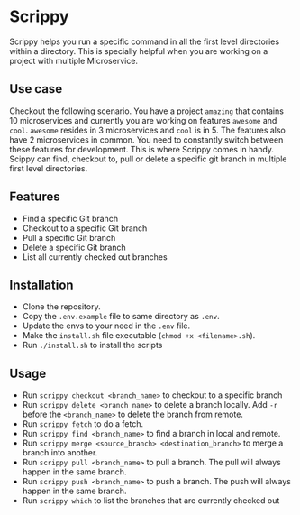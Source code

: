# Scrippy

Scrippy helps you run a specific command in all the first level directories within a directory. This is specially helpful when you are working on a project with multiple Microservice.

## Use case
Checkout the following scenario. You have a project `amazing` that contains 10 microservices and currently you are working on features `awesome` and `cool`. `awesome` resides in 3 microservices and `cool` is in 5. The features also have 2 microservices in common. You need to constantly switch between these features for development. This is where Scrippy comes in handy. Scippy can find, checkout to, pull or delete a specific git branch in multiple first level directories.

## Features
- Find a specific Git branch
- Checkout to a specific Git branch
- Pull a specific Git branch
- Delete a specific Git branch
- List all currently checked out branches

## Installation
- Clone the repository.
- Copy the `.env.example` file to same directory as `.env`.
- Update the envs to your need in the `.env` file.
- Make the `install.sh` file executable (`chmod +x <filename>.sh`).
- Run `./install.sh` to install the scripts

## Usage
- Run `scrippy checkout <branch_name>` to checkout to a specific branch
- Run `scrippy delete <branch_name>` to delete a branch locally. Add `-r` before the `<branch_name>` to delete the branch from remote.
- Run `scrippy fetch` to do a fetch.
- Run `scrippy find <branch_name>` to find a branch in local and remote.
- Run `scrippy merge <source_branch> <destination_branch>` to merge a branch into another.
- Run `scrippy pull <branch_name>` to pull a branch. The pull will always happen in the same branch.
- Run `scrippy push <branch_name>` to push a branch. The push will always happen in the same branch.
- Run `scrippy which` to list the branches that are currently checked out

